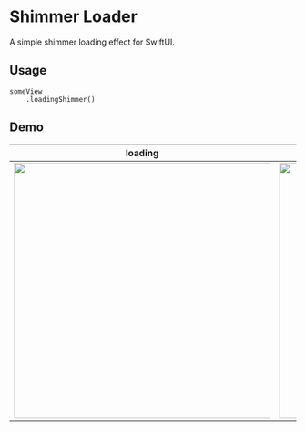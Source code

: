 # Shimmer Loader

A simple shimmer loading effect for SwiftUI.

## Usage

```
someView
    .loadingShimmer()
```

## Demo 

loading | loaded
------- | -------
<img src="https://user-images.githubusercontent.com/15362339/228239230-044b5689-0f9a-4b29-b667-14dfae5dcd69.gif" width="450"/> | <img src="https://user-images.githubusercontent.com/15362339/228239239-8fff25c3-37bc-4537-8509-b4c853dda65a.png" width="450"/>
